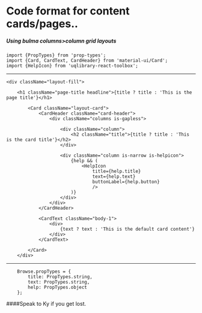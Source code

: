 # Code format for content cards/pages..
##### Using bulma columns>column grid layouts

    import {PropTypes} from 'prop-types';
    import {Card, CardText, CardHeader} from 'material-ui/Card';
    import {HelpIcon} from 'uqlibrary-react-toolbox';
---
    <div className="layout-fill">
        
        <h1 className="page-title headline">{title ? title : 'This is the page title'}</h1>

            <Card className="layout-card">
                <CardHeader className="card-header">
                    <div className="columns is-gapless">
                        
                        <div className="column">
                            <h2 className="title">{title ? title : 'This is the card title'}</h2>
                        </div>
                        
                        <div className="column is-narrow is-helpicon">
                            {help && (
                                <HelpIcon
                                    title={help.title}
                                    text={help.text}
                                    buttonLabel={help.button}
                                    />
                            )}
                        </div>
                    </div>
                </CardHeader>

                <CardText className="body-1">
                    <div>
                        {text ? text : 'This is the default card content'}
                    </div>
                </CardText>

            </Card>
        </div>
---
        Browse.propTypes = {
            title: PropTypes.string,
            text: PropTypes.string,
            help: PropTypes.object
        };

####Speak to Ky if you get lost.